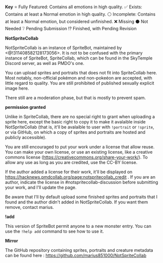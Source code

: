 **Key**
:star: Fully Featured: Contains all emotions in high quality.
:white_check_mark: Exists: Contains at least a Normal emotion in high quality.
:white_circle: Incomplete: Contains at least a Normal emotion, but considered unfinished.
:x: Missing
:black_circle: Not Needed
:grey_question: Pending Submission
:interrobang: Finished, with Pending Revision

**NotSpriteCollab**

NotSpriteCollab is an instance of SpriteBot, maintained by <@!311408582128173056>. It is not to be confused with the primary instance of SpriteBot, SpriteCollab, which can be found in the SkyTemple Discord server, as well as PMDO's one.

You can upload sprites and portraits that does not fit into SpriteCollab here. Most notably, non-official pokémon and non-pokeéon are accepted, with little regard to quality. You are still prohibited of published sexually explicit image here.

There still are a moderation phase, but that is mostly to prevent spam.

**permission granted**

Unlike in SpriteCollab, there are no special right to grant when uploading a sprite here, except the basic right to copy it to make it avalaible inside NotSpriteCollab (that is, it'll be avalaible to user with ``!portrait`` or ``!sprite``, or via GitHub, on which a copy of sprites and portraits are hosted and publicly accessible).

You are still encouraged to put your work under a license that allow reuse. You can make your own license, or use an existing license, like a creative commons license (https://creativecommons.org/share-your-work/). To allow any use as long as you are credited, use the CC-BY license.


If the author added a license for their work, it'll be displayed on https://hacknews.pmdcollab.org/page:notspritecollab_credit . If you are an author, indicate the license in #notspritecollab-discussion before submitting your work, and I'll update the page.

Be aware that I'll by default upload some finished sprites and portraits that I found and the author didn't added in NotSpriteCollab. If you want them remove, contact marius.

**!add**

This version of SpriteBot permit anyone to a new monster entry. You can use the `!help add` command to see how to use it.

**Mirror**

The GitHub repository containing sprites, portraits and creature metadata can be found here : https://github.com/marius851000/NotSpriteCollab